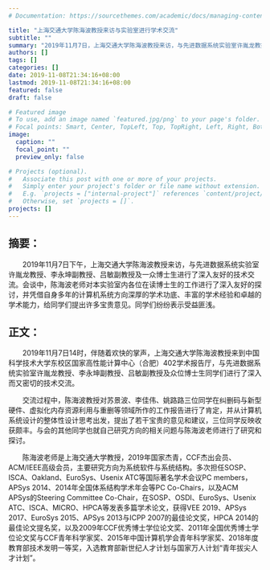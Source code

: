 ```yaml
---
# Documentation: https://sourcethemes.com/academic/docs/managing-content/

title: "上海交通大学陈海波教授来访与实验室进行学术交流"
subtitle: ""
summary: "2019年11月7日，上海交通大学陈海波教授来访，与先进数据系统实验室许胤龙教授、李永坤副教授、吕敏副教授及一众博士生进行了深入友好的技术交流。"
authors: []
tags: []
categories: []
date: 2019-11-08T21:34:16+08:00
lastmod: 2019-11-08T21:34:16+08:00
featured: false
draft: false

# Featured image
# To use, add an image named `featured.jpg/png` to your page's folder.
# Focal points: Smart, Center, TopLeft, Top, TopRight, Left, Right, BottomLeft, Bottom, BottomRight.
image:
  caption: ""
  focal_point: ""
  preview_only: false

# Projects (optional).
#   Associate this post with one or more of your projects.
#   Simply enter your project's folder or file name without extension.
#   E.g. `projects = ["internal-project"]` references `content/project/deep-learning/index.md`.
#   Otherwise, set `projects = []`.
projects: []
---
```

## 摘要：

&ensp;&ensp;&ensp;&ensp;2019年11月7日下午，上海交通大学陈海波教授来访，与先进数据系统实验室许胤龙教授、李永坤副教授、吕敏副教授及一众博士生进行了深入友好的技术交流。会谈中，陈海波老师对本实验室内各位在读博士生的工作进行了深入友好的探讨，并凭借自身多年的计算机系统方向深厚的学术功底、丰富的学术经验和卓越的学术能力，给同学们提出许多宝贵意见。同学们纷纷表示受益匪浅。

## 正文：

&ensp;&ensp;&ensp;&ensp;2019年11月7日14时，伴随着欢快的掌声，上海交通大学陈海波教授来到中国科学技术大学东校区国家高性能计算中心（合肥）402学术报告厅，与先进数据系统实验室许胤龙教授、李永坤副教授、吕敏副教授及众位博士生同学们进行了深入而又密切的技术交流。

&ensp;&ensp;&ensp;&ensp;交流过程中，陈海波教授对苏景波、李佳伟、姚路路三位同学在纠删码与新型硬件、虚拟化内存资源利用与重删等领域所作的工作报告进行了肯定，并从计算机系统设计的整体性设计思考出发，提出了若干宝贵的意见和建议，三位同学反映收获颇丰。与会的其他同学也就自己研究方向的相关问题与陈海波老师进行了研究和探讨。

&ensp;&ensp;&ensp;&ensp;陈海波老师是上海交通大学教授，2019年国家杰青，CCF杰出会员、ACM/IEEE高级会员，主要研究方向为系统软件与系统结构。多次担任SOSP、ISCA、Oakland、EuroSys、Usenix ATC等国际著名学术会议PC members，APSys 2014、2014年全国体系结构学术年会等PC Co-Chairs，以及ACM APSys的Steering Committee Co-Chair，在SOSP、OSDI、EuroSys、Usenix ATC、ISCA、MICRO、HPCA等发表多篇学术论文，获得VEE 2019、APSys 2017、EuroSys 2015、APSys 2013与ICPP 2007的最佳论文奖，HPCA 2014的最佳论文提名奖，以及2009年CCF优秀博士学位论文奖、2011年全国优秀博士学位论文奖与CCF青年科学家奖、2015年中国计算机学会青年科学家奖、2018年度教育部技术发明一等奖，入选教育部新世纪人才计划与国家万人计划“青年拔尖人才计划”。
